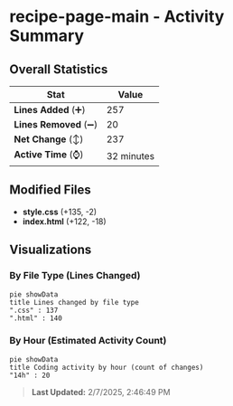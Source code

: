 # recipe-page-main - Activity Summary 

## Overall Statistics

| Stat                   | Value                                                             |
| ---------------------- | ----------------------------------------------------------------- |
| **Lines Added** (➕)   | 257                                          |
| **Lines Removed** (➖) | 20                                        |
| **Net Change** (↕)    | 237                |
| **Active Time** (⌚)   | 32 minutes |


## Modified Files
- **style.css** (+135, -2)
- **index.html** (+122, -18)

## Visualizations

### By File Type (Lines Changed)

```mermaid
pie showData
title Lines changed by file type
".css" : 137
".html" : 140
```

### By Hour (Estimated Activity Count)

```mermaid
pie showData
title Coding activity by hour (count of changes)
"14h" : 20
```


> **Last Updated:** 2/7/2025, 2:46:49 PM